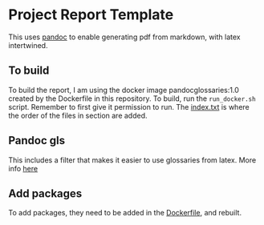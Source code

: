 # Project Report Template
This uses [pandoc](https://pandoc.org/) to enable generating pdf from markdown, with latex intertwined.

## To build
To build the report, I am using the docker image pandocglossaries:1.0 created by the Dockerfile in this repository. To build, run the `run_docker.sh` script. Remember to first give it permission to run. The [index.txt](./index.txt) is where the order of the files in section are added.

## Pandoc gls
This includes a filter that makes it easier to use glossaries from latex. More info [here](https://github.com/tomncooper/pandoc-gls)

## Add packages
To add packages, they need to be added in the [Dockerfile](./Dockerfile), and rebuilt.